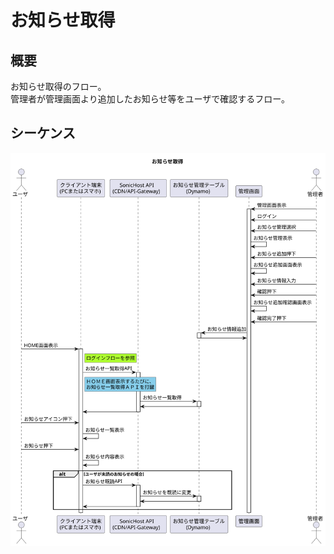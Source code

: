 # お知らせ取得

## 概要

お知らせ取得のフロー。  
管理者が管理画面より追加したお知らせ等をユーザで確認するフロー。

## シーケンス

![お知らせ取得](./getNotificationFlow.svg)
